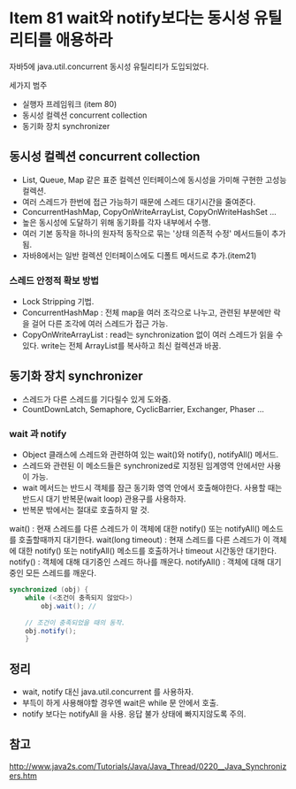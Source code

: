 # Item 81 wait와 notify보다는 동시성 유틸리티를 애용하라

자바5에 java.util.concurrent 동시성 유틸리티가 도입되었다.

세가지 범주
- 실행자 프레임워크 (item 80)
- 동시성 컬렉션 concurrent collection
- 동기화 장치 synchronizer


## 동시성 컬렉션 concurrent collection
- List, Queue, Map 같은 표준 컬렉션 인터페이스에 동시성을 가미해 구현한 고성능 컬렉션.
- 여러 스레드가 한번에 접근 가능하기 때문에 스레드 대기시간을 줄여준다.
- ConcurrentHashMap, CopyOnWriteArrayList, CopyOnWriteHashSet ...
- 높은 동시성에 도달하기 위해 동기화를 각자 내부에서 수행.
- 여러 기본 동작을 하나의 원자적 동작으로 묶는 '상태 의존적 수정' 메서드들이 추가됨.
- 자바8에서는 일반 컬렉션 인터페이스에도 디폴트 메서드로 추가.(item21)

### 스레드 안정적 확보 방법
- Lock Stripping 기법.
- ConcurrentHashMap : 전체 map을 여러 조각으로 나누고, 관련된 부분에만 락을 걸어 다른 조각에 여러 스레드가 접근 가능.
- CopyOnWriteArrayList : read는 synchronization 없이 여러 스레드가 읽을 수 있다. write는 전체 ArrayList를 복사하고 최신 컬렉션과 바꿈.


## 동기화 장치 synchronizer
- 스레드가 다른 스레드를 기다릴수 있게 도와줌.
- CountDownLatch, Semaphore, CyclicBarrier, Exchanger, Phaser ...

### wait 과 notify 
- Object 클래스에 스레드와 관련하여 있는 wait()와 notify(), notifyAll() 메서드.
- 스레드와 관련된 이 메소드들은 synchronized로 지정된 임계영역 안에서만 사용이 가능.
- wait 메서드는 반드시 객체를 잠근 동기화 영역 안에서 호출해야한다. 사용할 때는 반드시 대기 반복문(wait loop) 관용구를 사용하자.
- 반복문 밖에서는 절대로 호출하지 말 것.

wait() : 현재 스레드를 다른 스레드가 이 객체에 대한 notify() 또는 notifyAll() 메소드를 호출할때까지 대기한다.
wait(long timeout) : 현재 스레드를 다른 스레드가 이 객체에 대한 notify() 또는 notifyAll() 메소드를 호출하거나 timeout 시간동안 대기한다.
notify() : 객체에 대해 대기중인 스레드 하나를 깨운다.
notifyAll() : 객체에 대해 대기중인 모든 스레드를 깨운다.


```java
synchronized (obj) {
    while (<조건이 충족되지 않았다>)
        obj.wait(); // 
    
    // 조건이 충족되었을 때의 동작.
    obj.notify();
    }
```

## 정리
- wait, notify 대신 java.util.concurrent 를 사용하자.
- 부득이 하게 사용해야할 경우엔 wait은 while 문 안에서 호출.
- notify 보다는 notifyAll 을 사용. 응답 불가 상태에 빠지지않도록 주의.

## 참고
http://www.java2s.com/Tutorials/Java/Java_Thread/0220__Java_Synchronizers.htm
